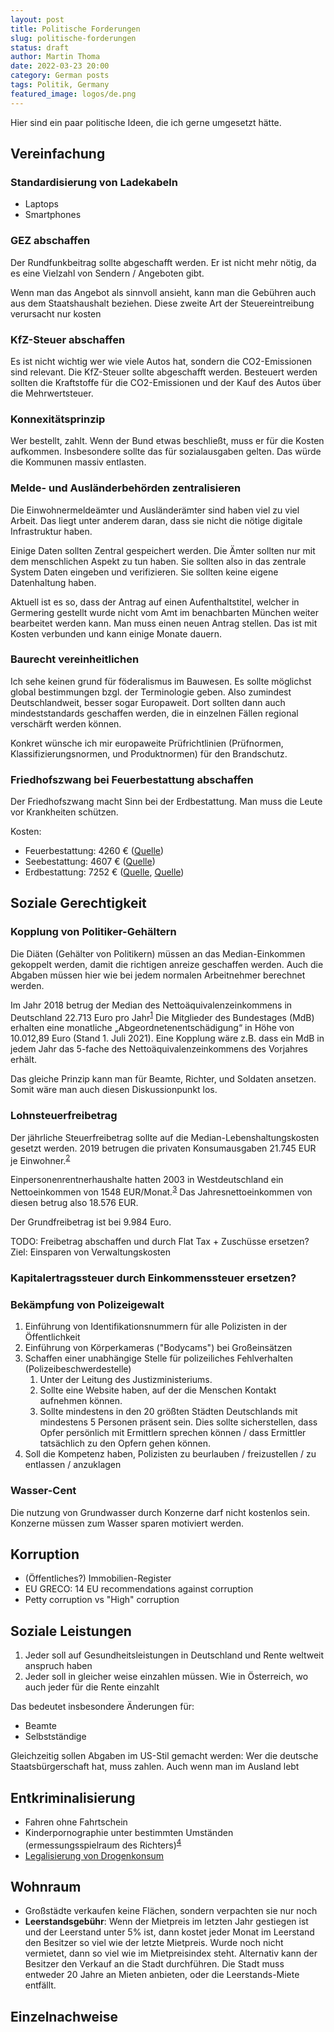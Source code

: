```yaml
---
layout: post
title: Politische Forderungen
slug: politische-forderungen
status: draft
author: Martin Thoma
date: 2022-03-23 20:00
category: German posts
tags: Politik, Germany
featured_image: logos/de.png
---
```

Hier sind ein paar politische Ideen, die ich gerne umgesetzt hätte.


## Vereinfachung

### Standardisierung von Ladekabeln

* Laptops
* Smartphones

### GEZ abschaffen
Der Rundfunkbeitrag sollte abgeschafft werden. Er ist nicht mehr nötig, da es
eine Vielzahl von Sendern / Angeboten gibt.

Wenn man das Angebot als sinnvoll ansieht, kann man die Gebühren auch aus dem
Staatshaushalt beziehen. Diese zweite Art der Steuereintreibung verursacht nur
kosten

### KfZ-Steuer abschaffen

Es ist nicht wichtig wer wie viele Autos hat, sondern die CO2-Emissionen sind
relevant. Die KfZ-Steuer sollte abgeschafft werden. Besteuert werden sollten
die Kraftstoffe für die CO2-Emissionen und der Kauf des Autos über die
Mehrwertsteuer.

### Konnexitätsprinzip

Wer bestellt, zahlt. Wenn der Bund etwas beschließt, muss er für die Kosten
aufkommen. Insbesondere sollte das für sozialausgaben gelten. Das würde die
Kommunen massiv entlasten.

### Melde- und Ausländerbehörden zentralisieren

Die Einwohnermeldeämter und Ausländerämter sind haben viel zu viel Arbeit.
Das liegt unter anderem daran, dass sie nicht die nötige digitale Infrastruktur
haben.

Einige Daten sollten Zentral gespeichert werden. Die Ämter sollten nur mit dem
menschlichen Aspekt zu tun haben. Sie sollten also in das zentrale System
Daten eingeben und verifizieren. Sie sollten keine eigene Datenhaltung haben.

Aktuell ist es so, dass der Antrag auf einen Aufenthaltstitel, welcher in Germering
gestellt wurde nicht vom Amt im benachbarten München weiter bearbeitet werden
kann. Man muss einen neuen Antrag stellen. Das ist mit Kosten verbunden und kann
einige Monate dauern.

### Baurecht vereinheitlichen

Ich sehe keinen grund für föderalismus im Bauwesen. Es sollte möglichst global
bestimmungen bzgl. der Terminologie geben. Also zumindest Deutschlandweit,
besser sogar Europaweit. Dort sollten dann auch mindeststandards geschaffen werden,
die in einzelnen Fällen regional verschärft werden können.

Konkret wünsche ich mir europaweite Prüfrichtlinien (Prüfnormen, Klassifizierungsnormen, und Produktnormen) für den Brandschutz.

### Friedhofszwang bei Feuerbestattung abschaffen

Der Friedhofszwang macht Sinn bei der Erdbestattung. Man muss die Leute vor
Krankheiten schützen.

Kosten:

* Feuerbestattung: 4260 € ([Quelle](https://www.bestattungen.de/ratgeber/bestattungskosten/kosten-feuerbestattung.html))
* Seebestattung: 4607 € ([Quelle](https://www.bestattungen.de/ratgeber/bestattungskosten/kosten-seebestattung.html))
* Erdbestattung: 7252 € ([Quelle](https://november.de/ratgeber/bestattungskosten/erdbestattung/), [Quelle](https://www.bestattungen.de/ratgeber/bestattungskosten/kosten-erdbestattung.html#kosten-erdbestattung))


## Soziale Gerechtigkeit

### Kopplung von Politiker-Gehältern

Die Diäten (Gehälter von Politikern) müssen an das Median-Einkommen gekoppelt
werden, damit die richtigen anreize geschaffen werden. Auch die Abgaben müssen
hier wie bei jedem normalen Arbeitnehmer berechnet werden.

Im Jahr 2018 betrug der Median des Nettoäquivalenzeinkommens in Deutschland
22.713 Euro pro Jahr<sup id="fnref:1"><a class="footnote-ref" href="#fn:1">1</a></sup>
Die Mitglieder des Bundestages (MdB) erhalten eine monatliche
„Abgeordnetenentschädigung“ in Höhe von 10.012,89 Euro (Stand 1. Juli 2021).
Eine Kopplung wäre z.B. dass ein MdB in jedem Jahr das 5-fache des
Nettoäquivalenzeinkommens des Vorjahres erhält.

Das gleiche Prinzip kann man für Beamte, Richter, und Soldaten ansetzen.
Somit wäre man auch diesen Diskussionpunkt los.


### Lohnsteuerfreibetrag

Der jährliche Steuerfreibetrag sollte auf die Median-Lebenshaltungskosten gesetzt werden.
2019 betrugen die privaten Konsumausgaben 21.745 EUR je Einwohner.<sup id="fnref:2"><a class="footnote-ref" href="#fn:2">2</a></sup>

Einpersonenrentnerhaushalte hatten 2003 in Westdeutschland ein Nettoeinkommen von
1548 EUR/Monat.<sup id="fnref:3"><a class="footnote-ref" href="#fn:3">3</a></sup>
Das Jahresnettoeinkommen von diesen betrug also 18.576 EUR.

Der Grundfreibetrag ist bei 9.984 Euro.

TODO: Freibetrag abschaffen und durch Flat Tax + Zuschüsse ersetzen? Ziel: Einsparen von Verwaltungskosten

### Kapitalertragssteuer durch Einkommenssteuer ersetzen?


### Bekämpfung von Polizeigewalt

1. Einführung von Identifikationsnummern für alle Polizisten in der Öffentlichkeit
2. Einführung von Körperkameras ("Bodycams") bei Großeinsätzen
3. Schaffen einer unabhängige Stelle für polizeiliches Fehlverhalten (Polizeibeschwerdestelle)
    1. Unter der Leitung des Justizministeriums.
    2. Sollte eine Website haben, auf der die Menschen Kontakt aufnehmen können.
    3. Sollte mindestens in den 20 größten Städten Deutschlands mit mindestens
       5 Personen präsent sein. Dies sollte sicherstellen, dass Opfer persönlich
       mit Ermittlern sprechen können / dass Ermittler tatsächlich zu den Opfern gehen können.
4. Soll die Kompetenz haben, Polizisten zu beurlauben / freizustellen / zu entlassen / anzuklagen


### Wasser-Cent

Die nutzung von Grundwasser durch Konzerne darf nicht kostenlos sein. Konzerne
müssen zum Wasser sparen motiviert werden.

## Korruption

* (Öffentliches?) Immobilien-Register
*  EU GRECO: 14 EU recommendations against corruption
* Petty corruption vs "High" corruption

## Soziale Leistungen

1. Jeder soll auf Gesundheitsleistungen in Deutschland und Rente weltweit anspruch haben
2. Jeder soll in gleicher weise einzahlen müssen. Wie in Österreich, wo auch
   jeder für die Rente einzahlt

Das bedeutet insbesondere Änderungen für:

* Beamte
* Selbstständige

Gleichzeitig sollen Abgaben im US-Stil gemacht werden: Wer die deutsche
Staatsbürgerschaft hat, muss zahlen. Auch wenn man im Ausland lebt

## Entkriminalisierung

* Fahren ohne Fahrtschein
* Kinderpornographie unter bestimmten Umständen (ermessungsspielraum des Richters)<sup id="fnref:4"><a class="footnote-ref" href="#fn:4">4</a></sup>
* [Legalisierung von Drogenkonsum](https://de.wikipedia.org/wiki/Legalisierung_von_Drogen)


## Wohnraum

* Großstädte verkaufen keine Flächen, sondern verpachten sie nur noch
* **Leerstandsgebühr**: Wenn der Mietpreis im letzten Jahr gestiegen ist und der
  Leerstand unter 5% ist, dann kostet jeder Monat im Leerstand den Besitzer so
  viel wie der letzte Mietpreis. Wurde noch nicht vermietet, dann so viel wie im
  Mietpreisindex steht. Alternativ kann der Besitzer den Verkauf an die Stadt
  durchführen. Die Stadt muss entweder 20 Jahre an Mieten anbieten, oder die
  Leerstands-Miete entfällt.


## Einzelnachweise

[^1]: bib.bund.de: [Private Haushalte – Einkommen und Konsum](https://www.bib.bund.de/Publikation/2021/pdf/Datenreport-2021-Ein-Sozialbericht-fuer-die-Bundesrepublik-Deutschland-Kapitel-6.pdf?__blob=publicationFile&v=3), 2021.
[^2]: [Private Konsumausgaben je Einwohner in Deutschland von 1991 bis 2019](https://de.statista.com/statistik/daten/studie/440626/umfrage/private-konsumausgaben-je-einwohner-in-deutschland/), 2022.
[^3]: Dr. Margot Münnich: [Einnahmen und Ausgaben von Rentner- und Pensionärshaushalten](https://www.destatis.de/DE/Methoden/WISTA-Wirtschaft-und-Statistik/2007/06/einnahmen-ausgaben-rentner-062007.pdf?__blob=publicationFile), 2007.
[^4]: Joachim Wulkop: [Lehrerin will helfen - und wird wegen Kinderpornografie angeklagt](https://www.swr.de/swraktuell/rheinland-pfalz/koblenz/lehrerin-kinderpornografischer-inhalte-konfisziert-deswegen-angeklagt-100.html), 2023.
